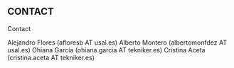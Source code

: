
## CONTACT
Contact

Alejandro Flores (afloresb AT usal.es)
Alberto Montero (albertomonfdez AT usal.es)
Ohiana Garcia (ohiana.garcia AT tekniker.es)
Cristina Aceta (cristina.aceta AT tekniker.es)